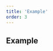 ```yaml
---
title: 'Example'
order: 3
---
```


## Example
<pattern path="src/pages/JS_helpers/foreach/pattern/intro"></pattern>
